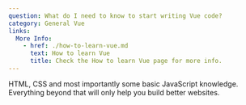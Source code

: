 ```yaml
---
question: What do I need to know to start writing Vue code?
category: General Vue
links:
  More Info:
    - href: ./how-to-learn-vue.md
      text: How to learn Vue
      title: Check the How to learn Vue page for more info.
---
```


HTML, CSS and most importantly some basic JavaScript knowledge. Everything beyond that will only help you build better websites.
